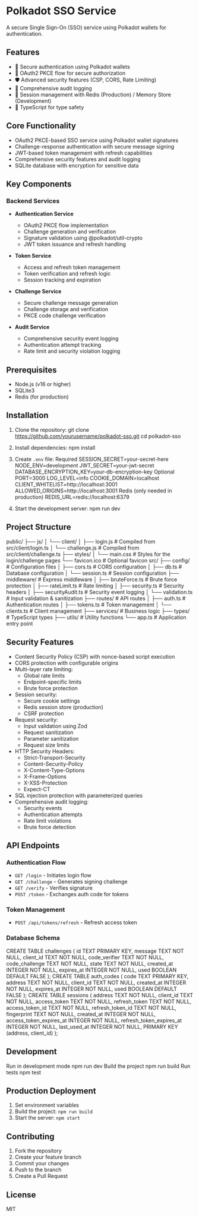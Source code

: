 # Polkadot SSO Service

A secure Single Sign-On (SSO) service using Polkadot wallets for authentication.

## Features
- 🔐 Secure authentication using Polkadot wallets
- 🔑 OAuth2 PKCE flow for secure authorization
- 🛡️ Advanced security features (CSP, CORS, Rate Limiting)
- 📝 Comprehensive audit logging
- 🔄 Session management with Redis (Production) / Memory Store (Development)
- 🎯 TypeScript for type safety

## Core Functionality
- OAuth2 PKCE-based SSO service using Polkadot wallet signatures
- Challenge-response authentication with secure message signing
- JWT-based token management with refresh capabilities
- Comprehensive security features and audit logging
- SQLite database with encryption for sensitive data

## Key Components

### Backend Services
- **Authentication Service**
  - OAuth2 PKCE flow implementation
  - Challenge generation and verification
  - Signature validation using @polkadot/util-crypto
  - JWT token issuance and refresh handling

- **Token Service**
  - Access and refresh token management
  - Token verification and refresh logic
  - Session tracking and expiration

- **Challenge Service**
  - Secure challenge message generation
  - Challenge storage and verification
  - PKCE code challenge verification

- **Audit Service**
  - Comprehensive security event logging
  - Authentication attempt tracking
  - Rate limit and security violation logging


## Prerequisites

- Node.js (v16 or higher)
- SQLite3
- Redis (for production)

## Installation

1. Clone the repository:
git clone https://github.com/yourusername/polkadot-sso.git
cd polkadot-sso

2. Install dependencies:
npm install

3. Create `.env` file:
Required
SESSION_SECRET=your-secret-here
NODE_ENV=development
JWT_SECRET=your-jwt-secret
DATABASE_ENCRYPTION_KEY=your-db-encryption-key
Optional
PORT=3000
LOG_LEVEL=info
COOKIE_DOMAIN=localhost
CLIENT_WHITELIST=http://localhost:3001
ALLOWED_ORIGINS=http://localhost:3001
Redis (only needed in production)
REDIS_URL=redis://localhost:6379

4. Start the development server:
npm run dev

## Project Structure
public/
├── js/
│   └── client/
│       ├── login.js      # Compiled from src/client/login.ts
│       └── challenge.js  # Compiled from src/client/challenge.ts
├── styles/
│   └── main.css          # Styles for the login/challenge pages
└── favicon.ico           # Optional favicon
src/
├── config/ # Configuration files
│ ├── cors.ts # CORS configuration
│ ├── db.ts # Database configuration
│ └── session.ts # Session configuration
├── middleware/ # Express middleware
│ ├── bruteForce.ts # Brute force protection
│ ├── rateLimit.ts # Rate limiting
│ ├── security.ts # Security headers
│ ├── securityAudit.ts # Security event logging
│ └── validation.ts # Input validation & sanitization
├── routes/ # API routes
│ ├── auth.ts # Authentication routes
│ ├── tokens.ts # Token management
│ └── clients.ts # Client management
├── services/ # Business logic
├── types/ # TypeScript types
├── utils/ # Utility functions
└── app.ts # Application entry point

## Security Features
- Content Security Policy (CSP) with nonce-based script execution
- CORS protection with configurable origins
- Multi-layer rate limiting:
  - Global rate limits
  - Endpoint-specific limits
  - Brute force protection
- Session security:
  - Secure cookie settings
  - Redis session store (production)
  - CSRF protection
- Request security:
  - Input validation using Zod
  - Request sanitization
  - Parameter sanitization
  - Request size limits
- HTTP Security Headers:
  - Strict-Transport-Security
  - Content-Security-Policy
  - X-Content-Type-Options
  - X-Frame-Options
  - X-XSS-Protection
  - Expect-CT
- SQL injection protection with parameterized queries
- Comprehensive audit logging:
  - Security events
  - Authentication attempts
  - Rate limit violations
  - Brute force detection

## API Endpoints

### Authentication Flow
- `GET /login` - Initiates login flow
- `GET /challenge` - Generates signing challenge
- `GET /verify` - Verifies signature
- `POST /token` - Exchanges auth code for tokens

### Token Management
- `POST /api/tokens/refresh` - Refresh access token

### Database Schema
CREATE TABLE challenges (
id TEXT PRIMARY KEY,
message TEXT NOT NULL,
client_id TEXT NOT NULL,
code_verifier TEXT NOT NULL,
code_challenge TEXT NOT NULL,
state TEXT NOT NULL,
created_at INTEGER NOT NULL,
expires_at INTEGER NOT NULL,
used BOOLEAN DEFAULT FALSE
);
CREATE TABLE auth_codes (
code TEXT PRIMARY KEY,
address TEXT NOT NULL,
client_id TEXT NOT NULL,
created_at INTEGER NOT NULL,
expires_at INTEGER NOT NULL,
used BOOLEAN DEFAULT FALSE
);
CREATE TABLE sessions (
address TEXT NOT NULL,
client_id TEXT NOT NULL,
access_token TEXT NOT NULL,
refresh_token TEXT NOT NULL,
access_token_id TEXT NOT NULL,
refresh_token_id TEXT NOT NULL,
fingerprint TEXT NOT NULL,
created_at INTEGER NOT NULL,
access_token_expires_at INTEGER NOT NULL,
refresh_token_expires_at INTEGER NOT NULL,
last_used_at INTEGER NOT NULL,
PRIMARY KEY (address, client_id)
);

## Development
Run in development mode
npm run dev
Build the project
npm run build
Run tests
npm test

## Production Deployment
1. Set environment variables
2. Build the project: `npm run build`
3. Start the server: `npm start`

## Contributing
1. Fork the repository
2. Create your feature branch
3. Commit your changes
4. Push to the branch
5. Create a Pull Request

## License
MIT